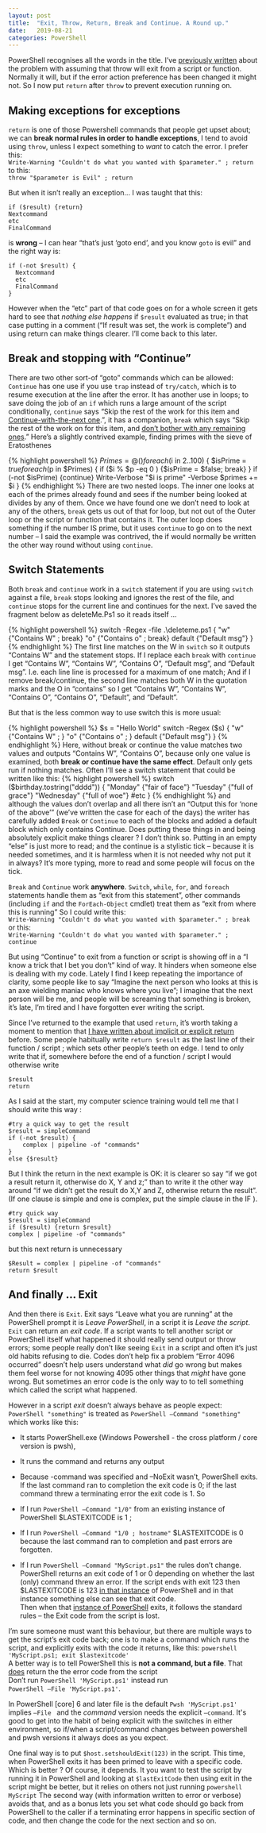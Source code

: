 ```yaml
---
layout: post
title:  "Exit, Throw, Return, Break and Continue. A Round up."
date:   2019-08-21
categories: PowerShell
---
```


PowerShell recognises all the words in the title. I’ve [previously written](/powershell/2019/01/30/dont-just-throw.html) about the problem with assuming that throw will exit from a script or function. Normally it will, but if the error action preference has been changed it might not. So I now put `return` after `throw` to prevent execution running on.

##  Making exceptions for exceptions
`return` is one of those Powershell commands that people get upset about; we can **break normal rules in order to handle exceptions**, I tend to avoid using `throw`, unless I expect something to _want_ to catch the error. I prefer this:    
`Write-Warning "Couldn't do what you wanted with $parameter." ; return`   
to this:    
`throw "$parameter is Evil" ; return`

But when it isn’t really an exception… I was taught that this:
```
if ($result) {return}
Nextcommand
etc
FinalCommand
```
is **wrong** – I can hear “that’s just ‘goto end’, and you know `goto` is evil” and the right way is:
```
if (-not $result) {
  Nextcommand
  etc
  FinalCommand
}
```
However when the “etc” part of that code goes on for a whole screen it gets hard to see that _nothing else happens_ if `$result` evaluated as true; in that case  putting in a comment (“If result was set, the work is complete”) and using return can make things clearer. I’ll come back to this later.

## Break and stopping with “Continue”

There are two other sort-of “goto” commands which can be allowed: `Continue` has one use if you use `trap` instead of `try/catch`, which is to resume execution at the line after the error. It has another use in loops; to save doing the job of an `if` which runs a large amount of the script conditionally, `continue` says “Skip the rest of the work for this item and <u>Continue-with-the-next one</u>.”, it has a companion, `break` which says “Skip the rest of the work on for this item, and <u>don’t bother with any remaining ones</u>.”  Here’s a slightly contrived example, finding primes with the sieve of Eratosthenes

{% highlight powershell %}
$Primes = @()
foreach ($i in 2..100) {
    $isPrime = $true
    foreach ($p in $Primes) {
        if ($i % $p -eq 0 ) {$isPrime = $false; break}
    }
    if (-not $isPrime) {continue}
    Write-Verbose "$i is prime" -Verbose
    $primes += $i
}
{% endhighlight %}
There are two nested loops. The inner one looks at each of the primes already found and sees if the number being looked at divides by any of them. Once we have found one we don’t need to look at any of the others, `break` gets us out of that for loop, but not out of the Outer loop or the script or function that contains it. 
The outer loop does something if the number IS prime, but it uses `continue` to go on to the next number – I said the example was contrived, the if would normally be written the other way round without using `continue`.

## Switch Statements
Both `break` and `continue` work in a `switch` statement if you are using `switch` against a file, `break` stops looking and ignores the rest of the file, and `continue` stops for the current line and continues for the next. I’ve saved the fragment below as deleteMe.Ps1 so it reads itself …

{% highlight powershell %}
switch -Regex -file .\deleteme.ps1 {
    "w" {"Contains W" ; break}
    "o" {"Contains o" ; break}
    default {"Default msg"}
}
{% endhighlight %}
The first line matches on the W in `switch` so it outputs “Contains W” and the statement stops.
If I replace each `break` with `continue` I get
“Contains W”, “Contains W”, “Contains O”, “Default msg”, and “Default msg”.
I.e. each line line is processed for a maximum of one match; And if I remove break/continue, the second line matches both W in the quotation marks and the O  in “contains” so I get
“Contains W”, “Contains W”, “Contains O”, “Contains O”, “Default”, and “Default”.

But that is the less common way to use switch this is more usual:

{% highlight powershell %}
$s = "Hello World"
switch -Regex ($s) {
    "w" {"Contains W" ; }
    "o" {"Contains o" ; }
    default {"Default msg"}
}
{% endhighlight %}
Here, without break or continue the value matches two values and outputs “Contains W”, “Contains O”, because only one value is examined, both **break or continue have the same effect**. Default only gets run if nothing matches. Often I’ll see a switch statement that could be written like this: 
{% highlight powershell %}
switch ($birthday.tostring("dddd")) {
   "Monday"      {"fair of face"}
   "Tuesday"     {"full of grace"}
   "Wednesday"   {"full of woe"}
   #etc
}
{% endhighlight  %}
and although the values don’t overlap and all there isn’t an “Output this for ‘none of the above’”  (we’ve written the case for each of the days) the writer has carefully added `Break` or `Continue` to each of the blocks and added a default block which only contains Continue. Does putting these things in and being absolutely explicit make things clearer ? I don’t think so. Putting in an empty “else” is just more to read; and the continue is a stylistic tick – because it is needed sometimes, and it is harmless when it is not needed why not put it in always?  It’s more typing, more to read and some people will focus on the tick. 

`Break` and `Continue` work **anywhere**. `Switch`, `while`, `for`, and `foreach` statements handle them as “exit from this statement”, other commands (including `if` and the `ForEach-Object` cmdlet) treat them as “exit from where this is running”  So I could write this:    
`Write-Warning "Couldn't do what you wanted with $parameter." ; break`    
or this:    
`Write-Warning "Couldn't do what you wanted with $parameter." ; continue`     

But using “Continue” to exit from a function or script is showing off in a “I know a trick that I bet you don’t” kind of way. It hinders when someone else is dealing with my code. Lately I find I keep repeating the importance of clarity, some people like to say “Imagine the next person who looks at this is an axe wielding maniac who knows where you live”; I imagine that the next person will be me, and people will be screaming that something is broken, it’s late, I’m tired and I have forgotten ever writing the script.    

Since I’ve returned to the example that used `return`, it’s worth taking a moment to mention that [I have written about implicit or explicit return](/powershell/2017/06/16/WriteOutput-and-Return.html) before. Some people habitually write `return $result` as the last line of their function / script ; which sets other people’s teeth on edge. I tend to only write that if, somewhere before the end of a function / script I would otherwise write
```
$result
return
```

As I said at the start, my computer science training would tell me that I should write this way : 
```
#try a quick way to get the result
$result = simpleCommand
if (-not $result) {
    complex | pipeline -of "commands"
}
else {$result}
```
But I think the return in the next example is OK: it is clearer so say “if we got a result return it, otherwise do X, Y and z;” than to write it the other way around “if we didn’t get the result do X,Y and Z, otherwise return the result”. (If one clause is simple and one is complex, put the simple clause in the IF ).   
```
#try quick way
$result = simpleCommand
if ($result) {return $result}       
complex | pipeline -of "commands"  
```
but this next return is unnecessary
```
$Result = complex | pipeline -of "commands"     
return $result     
```
## And finally … Exit
And then there is `Exit`. Exit says “Leave what you are running” at the PowerShell prompt it is _Leave PowerShell_, in a script it is _Leave the script_. `Exit` can return an _exit code_. If a script wants to tell another script or PowerShell itself what happened it should really send output or throw errors; some people really don’t like seeing `Exit` in a script and often it’s just old habits refusing to die. Codes don’t help fix a problem “Error 4096 occurred” doesn’t help users understand what _did_ go wrong but makes them feel worse for not knowing 4095 other things that _might_ have gone wrong.  But sometimes an error code is the only way to to tell something which called the script what happened.

However in a script _exit_ doesn’t always behave as people expect:     
`PowerShell "something"` is treated as `PowerShell –Command "something"` which  works like this:

-  It starts PowerShell.exe (Windows Powershell - the cross platform / core version is pwsh),
-  It runs the command and returns any output
-  Because -command was specified and –NoExit wasn’t, PowerShell exits. If the last command ran to completion the exit code is 0; if the last command threw a terminating error the exit code is 1.
So

-  If I run `PowerShell –Command "1/0"` from an existing instance of PowerShell $LASTEXITCODE is 1 ;
-  If I run `PowerShell –Command "1/0 ; hostname"`  $LASTEXITCODE is 0 because the last command ran to completion and past errors are forgotten.
-  If I run `PowerShell –Command "MyScript.ps1"` the rules don’t change. PowerShell returns an exit code of 1 or 0 depending on whether the last (only) command threw an error. If the script ends with exit 123 then $LASTEXITCODE is 123 <u>in that instance</u> of PowerShell and in that instance something else can see that exit code.    
Then when that <u>instance of PowerShell</u> exits, it follows the standard rules – the Exit code from the script is lost.

I’m sure someone must want this behaviour, but there are multiple ways to get the script’s exit code back; one is to make a command which runs the script, and explicitly exits with the code it returns, like this:
`powershell 'MyScript.ps1; exit $lastexitcode'`  
A better way is to tell PowerShell this is **not a command, but a file**. That <u>does</u> return the the error code from the script      
Don’t run  `PowerShell 'MyScript.ps1'` instead run      
`PowerShell –File 'MyScript.ps1'`.

In PowerShell \[core\] 6 and later file is the default `Pwsh 'MyScript.ps1'` implies `–File ` and the _command_ version needs the explicit `–command`. It's good to get into the habit of being explicit with the switches in either environment, so if/when a script/command changes between powershell and pwsh versions it always does as you expect.

One final way is to put `$host.setshouldExit(123)` in the script. This time, when PowerShell exits it has been primed to leave with a specific code. Which is better ? Of course, it depends. It you want to test the script by running it in PowerShell and looking at `$lastExitCode` then using exit in the script might be better, but it relies on others not just running `powershell MyScript` The second way (with information written to error or verbose) avoids that, and as a bonus lets you set what code should go back from PowerShell to the caller if a terminating error happens in specific section of code, and then change the code for the next section and so on.
